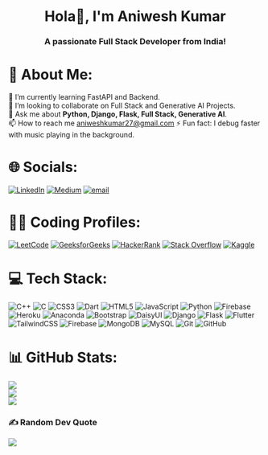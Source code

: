 <!--
**themaverick27/themaverick27** is a ✨ _special_ ✨ repository because its `README.md` (this file) appears on your GitHub profile.

Here are some ideas to get you started:

- 🔭 I’m currently working on ...
- 🌱 I’m currently learning ...
- 👯 I’m looking to collaborate on ...
- 🤔 I’m looking for help with ...
- 💬 Ask me about ...
- 📫 How to reach me: ...
- 😄 Pronouns: ...
- ⚡ Fun fact: ...
-->
<h1 align="center"> <b>Hola👋, I'm Aniwesh Kumar</b></h1>
<h3 align="center">A passionate <b>Full Stack Developer</b> from India!</h3>


# 👤 About Me:
🌱 I’m currently learning FastAPI and Backend.<br>
👯 I’m looking to collaborate on Full Stack and Generative AI Projects.<br>
💬 Ask me about <b>Python, Django, Flask, Full Stack, Generative AI</b>.<br>
📫 How to reach me aniweshkumar27@gmail.com
⚡ Fun fact: I debug faster with music playing in the background.

# 🌐 Socials:
[![LinkedIn](https://img.shields.io/badge/LinkedIn-%230077B5.svg?logo=linkedin&logoColor=white)](https://linkedin.com/in/aniweshkumar27) [![Medium](https://img.shields.io/badge/Medium-12100E?logo=medium&logoColor=white)](https://medium.com/@@aniweshkumar27) [![email](https://img.shields.io/badge/Email-D14836?logo=gmail&logoColor=white)](mailto:aniweshkumar27@gmail.com) 

# 🧑‍💻 Coding Profiles:
[![LeetCode](https://img.shields.io/badge/LeetCode-%23FFA116.svg?logo=leetcode&logoColor=black)](https://leetcode.com/u/themaverick27/) 
[![GeeksforGeeks](https://img.shields.io/badge/GeeksforGeeks-%2300C853.svg?logo=geeksforgeeks&logoColor=white)](https://www.geeksforgeeks.org/user/themaverick27/) 
[![HackerRank](https://img.shields.io/badge/HackerRank-%232EC866.svg?logo=hackerrank&logoColor=white)](https://www.hackerrank.com/profile/aniweshkumar27) 
[![Stack Overflow](https://img.shields.io/badge/StackOverflow-FE7A16.svg?logo=stackoverflow&logoColor=white)](https://stackoverflow.com/users/30702873/aniwesh-kumar) 
[![Kaggle](https://img.shields.io/badge/Kaggle-20BEFF.svg?logo=kaggle&logoColor=white)](https://www.kaggle.com/aniweshkumar)

<!--
# 👨🏻‍💻 Connect With Me:
<p align="left">
<a href="https://linkedin.com/in/https://www.linkedin.com/in/aniweshkumar27/" target="blank"><img align="center" src="https://raw.githubusercontent.com/rahuldkjain/github-profile-readme-generator/master/src/images/icons/Social/linked-in-alt.svg" alt="https://www.linkedin.com/in/aniweshkumar27/" height="30" width="40" /></a>
<a href="https://stackoverflow.com/users/https://stackoverflow.com/users/30702873/aniwesh-kumar" target="blank"><img align="center" src="https://raw.githubusercontent.com/rahuldkjain/github-profile-readme-generator/master/src/images/icons/Social/stack-overflow.svg" alt="https://stackoverflow.com/users/30702873/aniwesh-kumar" height="30" width="40" /></a>
<a href="https://kaggle.com/aniweshkumar" target="blank"><img align="center" src="https://raw.githubusercontent.com/rahuldkjain/github-profile-readme-generator/master/src/images/icons/Social/kaggle.svg" alt="aniweshkumar" height="30" width="40" /></a>
<a href="https://medium.com/@aniweshkumar27" target="blank"><img align="center" src="https://raw.githubusercontent.com/rahuldkjain/github-profile-readme-generator/master/src/images/icons/Social/medium.svg" alt="@aniweshkumar27" height="30" width="40" /></a>
<a href="https://www.hackerrank.com/https://www.hackerrank.com/profile/aniweshkumar27" target="blank"><img align="center" src="https://raw.githubusercontent.com/rahuldkjain/github-profile-readme-generator/master/src/images/icons/Social/hackerrank.svg" alt="https://www.hackerrank.com/profile/aniweshkumar27" height="30" width="40" /></a>
<a href="https://www.leetcode.com/https://leetcode.com/u/themaverick27/" target="blank"><img align="center" src="https://raw.githubusercontent.com/rahuldkjain/github-profile-readme-generator/master/src/images/icons/Social/leet-code.svg" alt="https://leetcode.com/u/themaverick27/" height="30" width="40" /></a>
<a href="https://auth.geeksforgeeks.org/user/https://www.geeksforgeeks.org/user/themaverick27/" target="blank"><img align="center" src="https://raw.githubusercontent.com/rahuldkjain/github-profile-readme-generator/master/src/images/icons/Social/geeks-for-geeks.svg" alt="https://www.geeksforgeeks.org/user/themaverick27/" height="30" width="40" /></a>
</p>
-->

# 💻 Tech Stack:
![C++](https://img.shields.io/badge/c++-%2300599C.svg?style=for-the-badge&logo=c%2B%2B&logoColor=white) ![C](https://img.shields.io/badge/c-%2300599C.svg?style=for-the-badge&logo=c&logoColor=white) ![CSS3](https://img.shields.io/badge/css3-%231572B6.svg?style=for-the-badge&logo=css3&logoColor=white) ![Dart](https://img.shields.io/badge/dart-%230175C2.svg?style=for-the-badge&logo=dart&logoColor=white) ![HTML5](https://img.shields.io/badge/html5-%23E34F26.svg?style=for-the-badge&logo=html5&logoColor=white) ![JavaScript](https://img.shields.io/badge/javascript-%23323330.svg?style=for-the-badge&logo=javascript&logoColor=%23F7DF1E) ![Python](https://img.shields.io/badge/python-3670A0?style=for-the-badge&logo=python&logoColor=ffdd54) ![Firebase](https://img.shields.io/badge/firebase-%23039BE5.svg?style=for-the-badge&logo=firebase) ![Heroku](https://img.shields.io/badge/heroku-%23430098.svg?style=for-the-badge&logo=heroku&logoColor=white) ![Anaconda](https://img.shields.io/badge/Anaconda-%2344A833.svg?style=for-the-badge&logo=anaconda&logoColor=white) ![Bootstrap](https://img.shields.io/badge/bootstrap-%238511FA.svg?style=for-the-badge&logo=bootstrap&logoColor=white) ![DaisyUI](https://img.shields.io/badge/daisyui-5A0EF8?style=for-the-badge&logo=daisyui&logoColor=white) ![Django](https://img.shields.io/badge/django-%23092E20.svg?style=for-the-badge&logo=django&logoColor=white) ![Flask](https://img.shields.io/badge/flask-%23000.svg?style=for-the-badge&logo=flask&logoColor=white) ![Flutter](https://img.shields.io/badge/Flutter-%2302569B.svg?style=for-the-badge&logo=Flutter&logoColor=white) ![TailwindCSS](https://img.shields.io/badge/tailwindcss-%2338B2AC.svg?style=for-the-badge&logo=tailwind-css&logoColor=white) ![Firebase](https://img.shields.io/badge/firebase-a08021?style=for-the-badge&logo=firebase&logoColor=ffcd34) ![MongoDB](https://img.shields.io/badge/MongoDB-%234ea94b.svg?style=for-the-badge&logo=mongodb&logoColor=white) ![MySQL](https://img.shields.io/badge/mysql-4479A1.svg?style=for-the-badge&logo=mysql&logoColor=white) ![Git](https://img.shields.io/badge/git-%23F05033.svg?style=for-the-badge&logo=git&logoColor=white) ![GitHub](https://img.shields.io/badge/github-%23121011.svg?style=for-the-badge&logo=github&logoColor=white)

# 📊 GitHub Stats:
![](https://github-readme-stats.vercel.app/api?username=themaverick27&theme=dark&hide_border=false&include_all_commits=false&count_private=false)<br/>
![](https://nirzak-streak-stats.vercel.app/?user=themaverick27&theme=dark&hide_border=false)<br/>
![](https://github-readme-stats.vercel.app/api/top-langs/?username=themaverick27&theme=dark&hide_border=false&include_all_commits=false&count_private=false&layout=compact)

### ✍️ Random Dev Quote
![](https://quotes-github-readme.vercel.app/api?type=horizontal&theme=radical)
